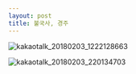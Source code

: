 ```yaml
---
layout: post
title: 불국사, 경주
---
```


![kakaotalk_20180203_1222128663](https://user-images.githubusercontent.com/26464535/35764016-a045fa2c-08fb-11e8-8f53-412e994133f4.jpg)

![kakaotalk_20180203_220134703](https://user-images.githubusercontent.com/26464535/35767344-18b889ac-092e-11e8-8206-505cbee88e27.jpg)
